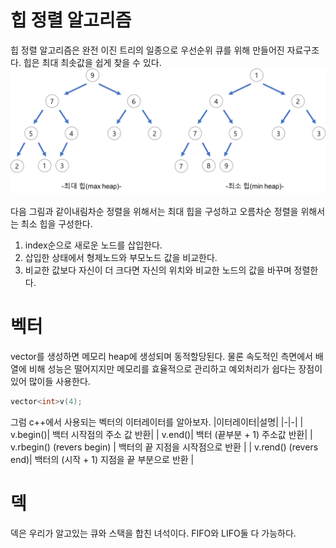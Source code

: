 # 힙 정렬 알고리즘

힙 정렬 알고리즘은 완전 이진 트리의 일종으로 우선순위 큐를 위해 만들어진 자료구조다. 힙은 최대 최솟값을 쉽게 찾을 수 있다.
![Alt text](./images/image.png)

다음 그림과 같이내림차순 정렬을 위해서는 최대 힙을 구성하고 오름차순 정렬을 위해서는 최소 힙을 구성한다.

1. index순으로 새로운 노드를 삽입한다.
2. 삽입한 상태에서 형제노드와 부모노드 값을 비교한다.
3. 비교한 값보다 자신이 더 크다면 자신의 위치와 비교한 노드의 값을 바꾸며 정렬한다.

# 벡터

vector를 생성하면 메모리 heap에 생성되며 동적할당된다.
물론 속도적인 측면에서 배열에 비해 성능은 떨어지지만 메모리를 효율적으로 관리하고 예외처리가 쉽다는 장점이 있어 많이들 사용한다.

```cpp
vector<int>v(4);
```

그럼 c++에서 사용되는 벡터의 이터레이터를 알아보자.
|이터레이터|설명|
|-|-|
| v.begin()| 백터 시작점의 주소 값 반환|
| v.end()| 백터 (끝부분 + 1) 주소값 반환|
| v.rbegin() (revers begin) | 백터의 끝 지점을 시작점으로 반환 |
| v.rend() (revers end)| 백터의 (시작 + 1) 지점을 끝 부분으로 반환 |

# 덱

덱은 우리가 알고있는 큐와 스택을 합친 녀석이다. FIFO와 LIFO둘 다 가능하다.
